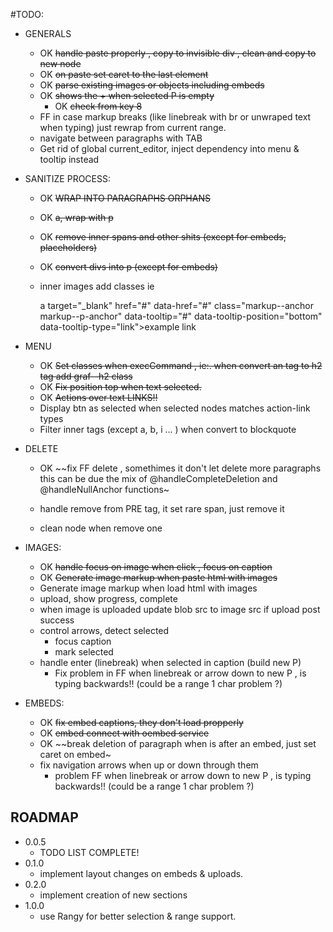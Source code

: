 
#TODO:

  + GENERALS
    + OK ~~handle paste properly , copy to invisible div , clean and copy to new node~~
    + OK ~~on paste set caret to the last element~~
    + OK ~~parse existing images or objects including embeds~~
    + OK ~~shows the + when selected P is empty~~
      + OK ~~check from key 8~~
    + FF in case markup breaks (like linebreak with br or unwraped text when typing) just rewrap from current range.
    + navigate between paragraphs with TAB
    + Get rid of global current_editor, inject dependency into menu & tooltip instead

  + SANITIZE PROCESS:
    + OK ~~WRAP INTO PARAGRAPHS ORPHANS~~
    + OK ~~a, wrap with p~~

    + OK ~~remove inner spans and other shits (except for embeds, placeholders)~~
    + OK ~~convert divs into p (except for embeds)~~
    + inner images add classes ie

      a target="_blank" href="#" data-href="#" class="markup--anchor markup--p-anchor" data-tooltip="#" data-tooltip-position="bottom" data-tooltip-type="link">example link</a>

  + MENU
    + OK ~~Set classes when execCommand , ie:. when convert an <a> tag to h2 tag add graf--h2 class~~
    + OK ~~Fix position top when text selected.~~
    + OK ~~Actions over text LINKS!!~~
    + Display btn as selected when selected nodes matches action-link types
    + Filter inner tags (except a, b, i ... ) when convert to blockquote

  + DELETE

    + OK ~~fix FF delete , somethimes it don't let delete more paragraphs
      this can be due the mix of @handleCompleteDeletion and @handleNullAnchor functions~

    + handle remove from PRE tag, it set rare span, just remove it
    + clean node when remove one

  + IMAGES:
    + OK ~~handle focus on image when click , focus on caption~~
    + OK ~~Generate image markup when paste html with images~~
    + Generate image markup when load html with images
    + upload, show progress, complete
    + when image is uploaded update blob src to image src if upload post success
    + control arrows, detect selected
      + focus caption
      + mark selected
    + handle enter (linebreak) when selected in caption (build new P)
      + Fix problem in FF when linebreak or arrow down to new P , is typing backwards!! (could be a range 1 char problem ?)

  + EMBEDS:
    + OK ~~fix embed captions, they don't load propperly~~
    + OK ~~embed connect with oembed service~~
    + OK ~~break deletion of paragraph when is after an embed, just set caret on embed~
    + fix navigation arrows when up or down through them
      + problem FF when linebreak or arrow down to new P , is typing backwards!! (could be a range 1 char problem ?)


## ROADMAP

+ 0.0.5
  + TODO LIST COMPLETE!
+ 0.1.0
  + implement layout changes on embeds & uploads.
+ 0.2.0
  + implement creation of new sections
+ 1.0.0
  + use Rangy for better selection & range support.


